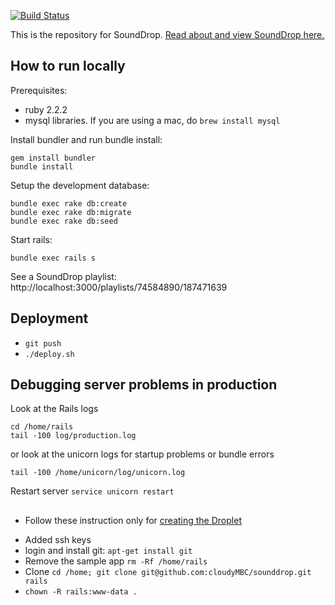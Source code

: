 [![Build Status](https://travis-ci.org/cloudyMBC/sounddrop.svg?branch=master)](https://travis-ci.org/cloudyMBC/sounddrop)

This is the repository for SoundDrop. <a href="http://sounddrop.audio">Read about and view SoundDrop here.</a>

## How to run locally

Prerequisites:

* ruby 2.2.2
* mysql libraries. If you are using a mac, do `brew install mysql`

Install bundler and run bundle install:

```
gem install bundler
bundle install
```
Setup the development database:

```
bundle exec rake db:create
bundle exec rake db:migrate
bundle exec rake db:seed

```
Start rails:

```
bundle exec rails s
```
See a SoundDrop playlist: http://localhost:3000/playlists/74584890/187471639

## Deployment

* `git push`
* `./deploy.sh`


## Debugging server problems in production


Look at the Rails logs
```
cd /home/rails
tail -100 log/production.log
```

or look at the unicorn logs for startup problems or bundle errors

```
tail -100 /home/unicorn/log/unicorn.log
```

Restart server `service unicorn restart`

##

* Follow these instruction only for [creating the Droplet][droplet]

[droplet]: https://www.digitalocean.com/community/tutorials/how-to-use-the-1-click-ruby-on-rails-on-ubuntu-14-04-image

* Added ssh keys
* login and install git: `apt-get install git`
* Remove the sample app `rm -Rf /home/rails`
* Clone `cd /home; git clone git@github.com:cloudyMBC/sounddrop.git rails`
* `chown -R rails:www-data .`
